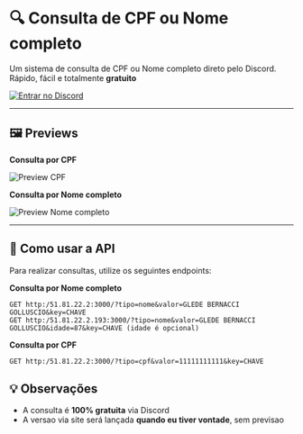 # 🔍 Consulta de CPF ou Nome completo

Um sistema de consulta de CPF ou Nome completo direto pelo Discord. Rápido, fácil e totalmente **gratuito**

[![Entrar no Discord](https://img.shields.io/badge/Entrar%20no%20Discord-5865F2?style=for-the-badge&logo=discord&logoColor=white)](https://discord.gg/3xYsYXZR2y)

---

## 🖼️ Previews

**Consulta por CPF**

![Preview CPF](https://i.imgur.com/oyuZmF7.png)

**Consulta por Nome completo**

![Preview Nome completo](https://i.imgur.com/b0WXiei.png)

---

## 🔧 Como usar a API

Para realizar consultas, utilize os seguintes endpoints:

**Consulta por Nome completo**

```
GET http:/51.81.22.2:3000/?tipo=nome&valor=GLEDE BERNACCI GOLLUSCIO&key=CHAVE
GET http:/51.81.22.2.193:3000/?tipo=nome&valor=GLEDE BERNACCI GOLLUSCIO&idade=87&key=CHAVE (idade é opcional)
```

**Consulta por CPF**

```
GET http:/51.81.22.2:3000/?tipo=cpf&valor=11111111111&key=CHAVE
```

## 💡 Observações

- A consulta é **100% gratuita** via Discord
- A versao via site será lançada **quando eu tiver vontade**, sem previsao
